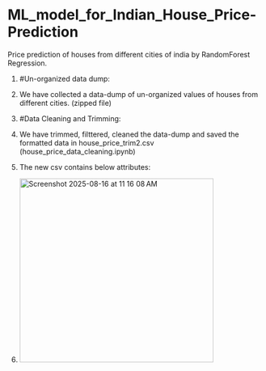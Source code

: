 # ML_model_for_Indian_House_Price-Prediction
Price prediction of houses from different cities of india by RandomForest Regression.

1. #Un-organized data dump:
2. We have collected a data-dump of un-organized values of houses from different cities. (zipped file)

3. #Data Cleaning and Trimming:
4. We have trimmed, filttered, cleaned the data-dump and saved the formatted data in house_price_trim2.csv (house_price_data_cleaning.ipynb)
5. The new csv contains below attributes:
6. <img width="383" height="364" alt="Screenshot 2025-08-16 at 11 16 08 AM" src="https://github.com/user-attachments/assets/48b42840-8461-437f-90f9-8d2e9c834810" />
